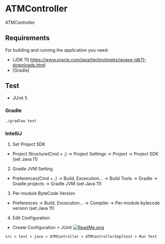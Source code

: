 # ATMController

ATMController

## Requirements

For building and running the application you need:

- [JDK 11] https://www.oracle.com/java/technologies/javase-jdk11-downloads.html
- [Gradle] 

## Test
- JUnit 5

### Gradle
```
./gradlew test
```

### IntelliJ

1) Set Project SDK
- Project Structure(Cmd + ;) -> Project Settings -> Project -> Project SDK (set Java 11)

2) Gradle JVM Setting
- Preferences(Cmd + ,) -> Build, Excecution... -> Build Tools -> Gradle -> Gradle projects -> Gradle JVM (set Java 11)

3) Per-module ByteCode Version
- Preferences -> Build, Excecution... -> Compiler -> Per-module bytecode version (set Java 11)

4) Edit Configuration
- Create Configuration > JUnit 
[![ReadMe.png](https://i.postimg.cc/Wbv1TDJm/ReadMe.png)](https://postimg.cc/5jsVm2gj)


```
src > test > java > ATMController > ATMControllerImpltest > Run Test
```
